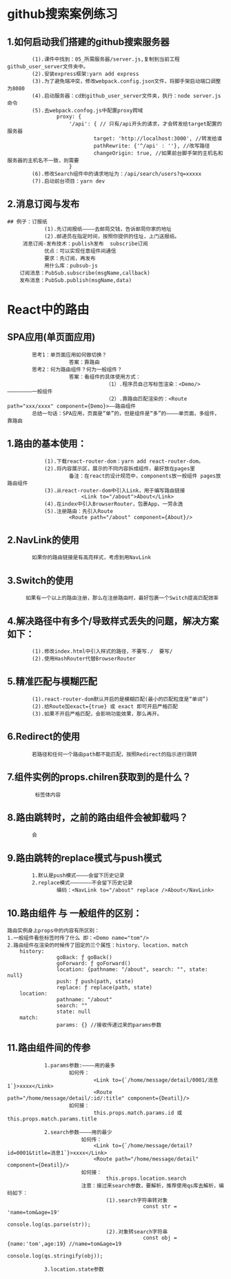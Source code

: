 # github搜索案例练习
 ## 1.如何启动我们搭建的github搜索服务器
			(1).课件中找到：05_所需服务器/server.js,复制到当前工程github_user_server文件夹中。
			(2).安装express框架:yarn add express
			(3).为了避免端冲突，修改webpack.config.json文件，将脚手架启动端口调整为8080
			(4).启动服务器：cd到github_user_server文件夹，执行：node server.js命令
			(5).去webpack.confog.js中配置proxy跨域
					proxy: {
						'/api': { // 只有/api开头的请求，才会转发给target配置的服务器
								target: 'http://localhost:3000', //转发给谁
								pathRewrite: {'^/api' : ''}, //改写路径
								changeOrigin: true, //如果前台脚手架的主机名和服务器的主机名不一致，则需要
						}
			(6).修改Search组件中的请求地址为：/api/search/users?q=xxxxx
			(7).启动前台项目：yarn dev

 ## 2.消息订阅与发布
	## 例子：订报纸
				(1).先订阅报纸————去邮局交钱，告诉邮局你家的地址
				(2).邮递员在指定时间，按照你提供的住址，上门送报纸。
		 消息订阅-发布技术：publish发布  subscribe订阅
		 		优点：可以实现任意组件间通信
				要求：先订阅，再发布
				用什么库：pubsub-js
		订阅消息：PubSub.subscribe(msgName,callback)
		发布消息：PubSub.publish(msgName,data)

# React中的路由

 ## SPA应用(单页面应用)
			思考1：单页面应用如何做切换？
						答案：靠路由
			思考2：何为路由组件？何为一般组件？
						答案：看组件的具体使用方式：
									（1）.程序员自己写标签渲染：<Demo/> ————————一般组件
									（2）.靠路由匹配渲染的：<Route path="xxx/xxxx" component={Demo}>——路由组件
			总结一句话：SPA应用，页面是“单”的，但是组件是“多”的————单页面，多组件，靠路由

 ## 1.路由的基本使用：
				(1).下载react-router-dom：yarn add react-router-dom。
				(2).将内容展示区，展示的不同内容拆成组件，最好放在pages里
						备注：在react的设计规范中，components放一般组件 pages放路由组件
				(3).从react-router-dom中引入Link，用于编写路由链接
							<Link to="/about">About</Link>
				(4).在index中引入BrowserRouter，包裹App，一劳永逸
				(5).注册路由：先引入Route
						<Route path="/about" component={About}/>
						
 ## 2.NavLink的使用
			如果你的路由链接是有高亮样式，考虑到用NavLink

 ## 3.Switch的使用
		  如果有一个以上的路由注册，那么在注册路由时，最好包裹一个Switch提高匹配效率

 ## 4.解决路径中有多个/导致样式丢失的问题，解决方案如下：
			(1).修改index.html中引入样式的路径，不要写./  要写/
			(2).使用HashRouter代替BrowserRouter
			
 ## 5.精准匹配与模糊匹配
			(1).react-router-dom默认开启的是模糊匹配(最小的匹配粒度是“单词”)
			(2).给Route加exact={true} 或 exact 即可开启严格匹配
			(3).如果不开启严格匹配，会影响功能效果，那么再开。
			
 ## 6.Redirect的使用
			若路径和任何一个路由path都不能匹配，按照Redirect的指示进行跳转

 ## 7.组件实例的props.chilren获取到的是什么？
			 标签体内容

 ## 8.路由跳转时，之前的路由组件会被卸载吗？
			会

 ## 9.路由跳转的replace模式与push模式
			1.默认是push模式————会留下历史记录
			2.replace模式———————不会留下历史记录
					编码：<NavLink to="/about" replace />About</NavLink>

 ## 10.路由组件 与 一般组件的区别：
	路由实例身上props中的内容有所区别：
	1.一般组件看些标签时传了什么 即：<Demo name="tom"/>
	2.路由组件在渲染的时候传了固定的三个属性：history、location、match
		history:
					goBack: ƒ goBack()
					goForward: ƒ goForward()
					location: {pathname: "/about", search: "", state: null}
					push: ƒ push(path, state)
					replace: ƒ replace(path, state)
		location:
					pathname: "/about"
					search: ""
					state: null
		match:
					params: {} //接收传递过来的params参数
			
 ## 11.路由组件间的传参
				1.params参数:————用的最多
						如何传：
								<Link to={`/home/message/detail/0001/消息1`}>xxxx</Link>
								<Route path="/home/message/detail/:id/:title" component={Deatil}/>
						如何接：
								this.props.match.params.id 或 this.props.match.params.title

				2.search参数————用的最少
							如何传：
								<Link to={`/home/message/detail?id=0001&title=消息1`}>xxxx</Link>
								<Route path="/home/message/detail" component={Deatil}/>
							如何接：
									this.props.location.search
							注意：接过来search参数，要解析，推荐使用qs库去解析，编码如下：
									(1).search字符串转对象
												const str = 'name=tom&age=19'
												console.log(qs.parse(str));
									(2).对象转search字符串
												const obj = {name:'tom',age:19} //name=tom&age=19
												console.log(qs.stringify(obj));

				3.location.state参数		

					


			
